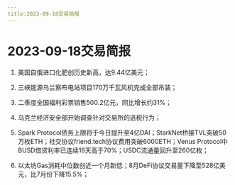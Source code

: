 ```yaml
---
title:2023-09-18交易简报
---
```

# 2023-09-18交易简报
1. 美国自俄进口化肥创历史新高，达9.44亿美元；

2. 三峡能源乌兰察布电站项目170万千瓦风机完成全部吊装；

3. 二季度全国福利彩票销售500.2亿元，同比增长约31%；

4. 乌克兰经济安全部开始调查针对交易所的逃税行为；

5. Spark Protocol债务上限将于今日提升至4亿DAI；StarkNet桥接TVL突破50万枚ETH；社交协议friend.tech协议费用突破6000ETH；Venus Protocol中BUSD借贷利率已连续16天高于70%；USDC流通量回升至260亿枚；

6. 以太坊Gas消耗中位数创近一个月新低；8月DeFi协议交易量下降至528亿美元，比7月份下降15.5%；